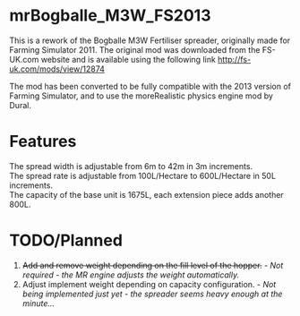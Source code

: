 mrBogballe_M3W_FS2013
=====================
This is a rework of the Bogballe M3W Fertiliser spreader, originally made for Farming Simulator 2011. The original mod was downloaded from the FS-UK.com website and is available using the following link http://fs-uk.com/mods/view/12874

The mod has been converted to be fully compatible with the 2013 version of Farming Simulator, and to use the moreRealistic physics engine mod by Dural.

Features
========
The spread width is adjustable from 6m to 42m in 3m increments.<br />The spread rate is adjustable from 100L/Hectare to 600L/Hectare in 50L increments.<br />The capacity of the base unit is 1675L, each extension piece adds another 800L.


TODO/Planned
============
 1. ~~Add and remove weight depending on the fill level of the hopper.~~ - _Not required - the MR engine adjusts the weight automatically._
 2. Adjust implement weight depending on capacity configuration. - _Not being implemented just yet - the spreader seems heavy enough at the minute..._
